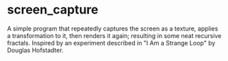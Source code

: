 ﻿# screen_capture
A simple program that repeatedly captures the screen as a texture, applies a transformation to it, then renders it again; resulting in some neat recursive fractals. Inspired by an experiment described in "I Am a Strange Loop" by Douglas Hofstadter.
